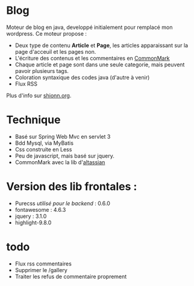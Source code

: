 # Blog
Moteur de blog en java, developpé initialement pour remplacé mon wordpress. Ce moteur propose : 
* Deux type de contenu **Article** et **Page**, les articles apparaissant sur la page d'acceuil et les pages non. 
* L'écriture des contenus et les commentaires en [CommonMark](http://commonmark.org/)
* Chaque article et page sont dans une seule categorie, mais peuvent pavoir plusieurs tags.  
* Coloration syntaxique des codes java (d'autre à venir)
* Flux RSS

Plus d'info sur [shionn.org](http://shionn.org). 

# Technique
* Basé sur Spring Web Mvc en servlet 3
* Bdd Mysql, via MyBatis
* Css construite en Less
* Peu de javascript, mais basé sur jquery. 
* CommonMark avec la lib d'[altassian](https://github.com/atlassian/commonmark-java)

# Version des lib frontales :
* Purecss _utilisé pour le backend_ : 0.6.0 
* fontawesome : 4.6.3
*	jquery : 3.1.0
* highlight-9.8.0

# todo
* Flux rss commentaires
* Supprimer le /gallery
* Traiter les refus de commentaire proprement
